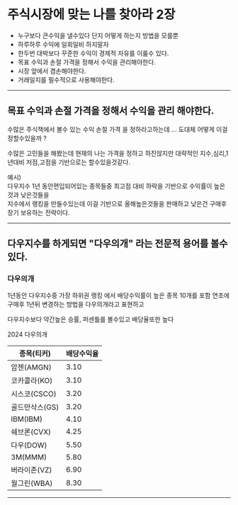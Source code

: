 # 주식시장에 맞는 나를 찾아라 2장

- 누구보다 큰수익을 낼수있다 단지 어떻게 하는지 방법을 모를뿐
- 하루하루 수익에 일회일비 하지말자
- 한두번 대박보다 꾸준한 수익이 경제적 자유를 이룰수 있다.
- 목표 수익과 손절 가격을 정해서 수익을 관리해야한다.
- 시장 앞에서 겸손해야한다.
- 거래일지를 필수적으로 사용해야한다.

---

## 목표 수익과 손절 가격을 정해서 수익을 관리 해야한다.
수많은 주식책에서 볼수 있는 수익 손절 가격 을 정하라고하는데 ...
도대체 어떻게 이걸정할수있을까 ?

수많은 고민들을 해봤는데 현재의 나는 가격을 정하고 하진않지만 대략적인 지수,심리,1년대비 저점,고점을 기반으로는 할수있을것같다.

예시)  
다우지수 1년 동안편입되어있는 종목들중 최고점 대비 하락을 기반으로 수익률이 높은것과 낮은것들을   
지수에서 랭킹을 만들수있는데 이걸 기반으로 올해높은것들을 판매하고 낮은건 구매후 장기 보유하는 전략이다.

---
다우지수를 하게되면 "다우의개" 라는 전문적 용어를 볼수 있다.
---


### 다우의개
1년동안 다우지수중 가장 하위권 랭킹 에서 배당수익률이 높은 종목 10개를 
포함 연초에 구매후 1년뒤 변경하는 방법을 다우의개라고 표현하고 

다우지수보다 약간높은 승률, 퍼센틀를 볼수있고 배당율또한 높다

2024 다우의개

| 종목(티커)|배당수익율|
|---------|-----|
| 암젠(AMGN)  |  3.10 |
| 코카콜라(KO)  |  3.10 |
| 시스코(CSCO)  |  3.20 |
| 골드만삭스(GS)  |  3.20 |
| IBM(IBM)  |  4.10 |
| 쉐브론(CVX)  |  4.25 |
| 다우(DOW)  |  5.50 |
| 3M(MMM)  |  5.80 |
| 버라이존(VZ)  |  6.90 |
| 월그린(WBA)  |  8.30 |

---
